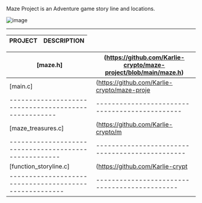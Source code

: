 Maze Project is an Adventure game story line and locations. 



![image](https://github.com/Karlie-crypto/maze-project/assets/110098940/b6ef8976-77be-4002-a90c-c1b21e9d1def)





------------------------------------------------------------------------------------------------
PROJECT                                           |DESCRIPTION                                 
--------------------------------------------------|----------------------------------------------
 
[maze.h]|(https://github.com/Karlie-crypto/maze-project/blob/main/maze.h)
---------------------------------------------------|-----------------------------------------------
[main.c]|(https://github.com/Karlie-crypto/maze-proje|ct/blob/main/main.c)
----------------------------------------------------|----------------------------------------------
[maze_treasures.c]|(https://github.com/Karlie-crypto/m|aze-project/blob/main/maze-treasures.c)
-----------------------------------------------------|-----------------------------------------------
[function_storyline.c]|(https://github.com/Karlie-crypt|o/maze-project/blob/main/function_storyline.c)
------------------------------------------------------|---------------------------------------------

